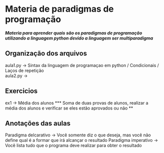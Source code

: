 # Materia de paradigmas de programação

***Materia para aprender quais são os paradigmas de programação utilizando a linguagem python devido a linguagem ser multiparadigma***

## Organização dos arquivos

aula1.py -> Sintax da linguagem de programaçao em python / Condicionais / Laços de repetição <br>
aula2.py -> <br>


## Exercicios
ex1 -> Média dos alunos
*** Soma de duas provas de alunos, realizar a média dos alunos e verificar se eles estão aprovados ou não **

## Anotações das aulas

Paradigma delcarativo -> Você somente diz o que deseja, mas você não define qual é a formar que irá alcançar o resultado
Paradigma imperativo -> Você lista tudo que o programa deve realizar para obter o resultado
